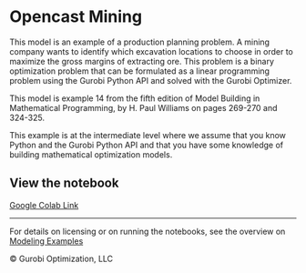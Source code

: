 # Opencast Mining

This model is an example of a production planning problem. A mining company wants to identify which excavation locations 
to choose in order to maximize the gross margins of extracting ore. This problem is a binary optimization problem that 
can be formulated as a linear programming problem using the Gurobi Python API and solved with the Gurobi Optimizer.

This model is example 14 from the fifth edition of Model Building in Mathematical Programming, by H. Paul Williams 
on pages 269-270 and 324-325.

This example is at the intermediate level where we assume that you know Python and the Gurobi Python API and that 
you have some knowledge of building mathematical optimization models.


## View the notebook

[Google Colab Link](https://colab.research.google.com/github/Gurobi/modeling-examples/blob/master/opencast_mining/opencast_mining.ipynb)


----
For details on licensing or on running the notebooks, see the overview on [Modeling Examples](../)

© Gurobi Optimization, LLC